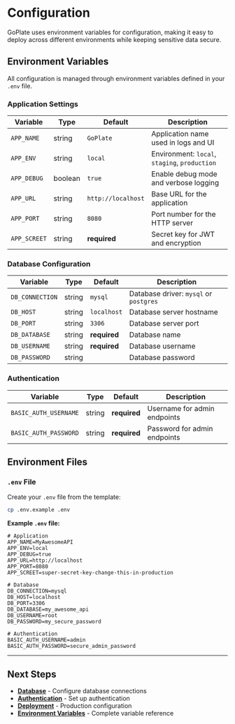 # Configuration

GoPlate uses environment variables for configuration, making it easy to deploy across different environments while keeping sensitive data secure.

## Environment Variables

All configuration is managed through environment variables defined in your `.env` file.

### Application Settings

| Variable | Type | Default | Description |
|----------|------|---------|-------------|
| `APP_NAME` | string | `GoPlate` | Application name used in logs and UI |
| `APP_ENV` | string | `local` | Environment: `local`, `staging`, `production` |
| `APP_DEBUG` | boolean | `true` | Enable debug mode and verbose logging |
| `APP_URL` | string | `http://localhost` | Base URL for the application |
| `APP_PORT` | string | `8080` | Port number for the HTTP server |
| `APP_SCREET` | string | **required** | Secret key for JWT and encryption |

### Database Configuration

| Variable | Type | Default | Description |
|----------|------|---------|-------------|
| `DB_CONNECTION` | string | `mysql` | Database driver: `mysql` or `postgres` |
| `DB_HOST` | string | `localhost` | Database server hostname |
| `DB_PORT` | string | `3306` | Database server port |
| `DB_DATABASE` | string | **required** | Database name |
| `DB_USERNAME` | string | **required** | Database username |
| `DB_PASSWORD` | string | | Database password |

### Authentication

| Variable | Type | Default | Description |
|----------|------|---------|-------------|
| `BASIC_AUTH_USERNAME` | string | **required** | Username for admin endpoints |
| `BASIC_AUTH_PASSWORD` | string | **required** | Password for admin endpoints |

## Environment Files

### `.env` File

Create your `.env` file from the template:

```bash
cp .env.example .env
```

**Example `.env` file:**
```env
# Application
APP_NAME=MyAwesomeAPI
APP_ENV=local
APP_DEBUG=true
APP_URL=http://localhost
APP_PORT=8080
APP_SCREET=super-secret-key-change-this-in-production

# Database
DB_CONNECTION=mysql
DB_HOST=localhost
DB_PORT=3306
DB_DATABASE=my_awesome_api
DB_USERNAME=root
DB_PASSWORD=my_secure_password

# Authentication
BASIC_AUTH_USERNAME=admin
BASIC_AUTH_PASSWORD=secure_admin_password
```

---

## Next Steps

- **[Database](/database)** - Configure database connections
- **[Authentication](/authentication)** - Set up authentication
- **[Deployment](/production-setup)** - Production configuration
- **[Environment Variables](/environment-variables)** - Complete variable reference

